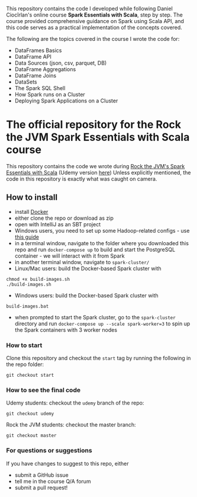 This repository contains the code I developed while following Daniel Ciocîrlan's online course **Spark Essentials with Scala**, step by step. The course provided comprehensive guidance on Spark using Scala API, and this code serves as a practical implementation of the concepts covered. 

The following are the topics covered in the course I wrote the code for:
* DataFrames Basics
* DataFrame API
* Data Sources (json, csv, parquet, DB)
* DataFrame Aggregations
* DataFrame Joins
* DataSets
* The Spark SQL Shell
* How Spark runs on a Cluster
* Deploying Spark Applications on a Cluster


# The official repository for the Rock the JVM Spark Essentials with Scala course

This repository contains the code we wrote during  [Rock the JVM's Spark Essentials with Scala](https://rockthejvm.com/course/spark-essentials) (Udemy version [here](https://udemy.com/spark-essentials)) Unless explicitly mentioned, the code in this repository is exactly what was caught on camera.

## How to install

- install [Docker](https://docker.com)
- either clone the repo or download as zip
- open with IntelliJ as an SBT project
- Windows users, you need to set up some Hadoop-related configs - use [this guide](/HadoopWindowsUserSetup.md)
- in a terminal window, navigate to the folder where you downloaded this repo and run `docker-compose up` to build and start the PostgreSQL container - we will interact with it from Spark
- in another terminal window, navigate to `spark-cluster/` 
- Linux/Mac users: build the Docker-based Spark cluster with
```
chmod +x build-images.sh
./build-images.sh
```
- Windows users: build the Docker-based Spark cluster with
```
build-images.bat
```
- when prompted to start the Spark cluster, go to the `spark-cluster` directory and run `docker-compose up --scale spark-worker=3` to spin up the Spark containers with 3 worker nodes

### How to start

Clone this repository and checkout the `start` tag by running the following in the repo folder:

```
git checkout start
```

### How to see the final code

Udemy students: checkout the `udemy` branch of the repo:
```
git checkout udemy
```

Rock the JVM students: checkout the master branch:
```
git checkout master
```

### For questions or suggestions

If you have changes to suggest to this repo, either
- submit a GitHub issue
- tell me in the course Q/A forum
- submit a pull request!
